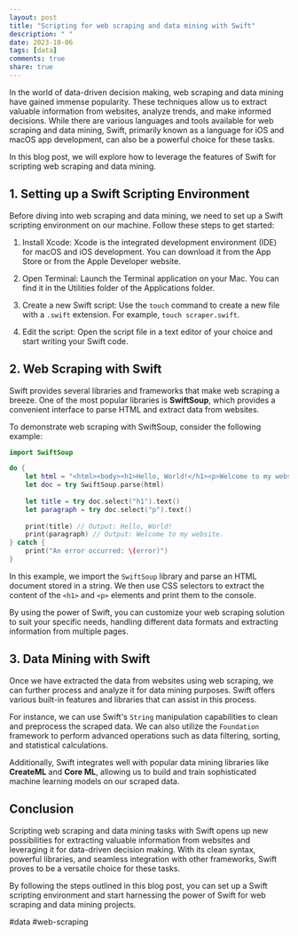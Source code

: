 ```yaml
---
layout: post
title: "Scripting for web scraping and data mining with Swift"
description: " "
date: 2023-10-06
tags: [data]
comments: true
share: true
---
```


In the world of data-driven decision making, web scraping and data mining have gained immense popularity. These techniques allow us to extract valuable information from websites, analyze trends, and make informed decisions. While there are various languages and tools available for web scraping and data mining, Swift, primarily known as a language for iOS and macOS app development, can also be a powerful choice for these tasks.

In this blog post, we will explore how to leverage the features of Swift for scripting web scraping and data mining.

## 1. Setting up a Swift Scripting Environment

Before diving into web scraping and data mining, we need to set up a Swift scripting environment on our machine. Follow these steps to get started:

1. Install Xcode: Xcode is the integrated development environment (IDE) for macOS and iOS development. You can download it from the App Store or from the Apple Developer website.

2. Open Terminal: Launch the Terminal application on your Mac. You can find it in the Utilities folder of the Applications folder.

3. Create a new Swift script: Use the `touch` command to create a new file with a `.swift` extension. For example, `touch scraper.swift`.

4. Edit the script: Open the script file in a text editor of your choice and start writing your Swift code.

## 2. Web Scraping with Swift

Swift provides several libraries and frameworks that make web scraping a breeze. One of the most popular libraries is **SwiftSoup**, which provides a convenient interface to parse HTML and extract data from websites.

To demonstrate web scraping with SwiftSoup, consider the following example:

```swift
import SwiftSoup

do {
    let html = "<html><body><h1>Hello, World!</h1><p>Welcome to my website.</p></body></html>"
    let doc = try SwiftSoup.parse(html)
    
    let title = try doc.select("h1").text()
    let paragraph = try doc.select("p").text()
    
    print(title) // Output: Hello, World!
    print(paragraph) // Output: Welcome to my website.
} catch {
    print("An error occurred: \(error)")
}
```

In this example, we import the `SwiftSoup` library and parse an HTML document stored in a string. We then use CSS selectors to extract the content of the `<h1>` and `<p>` elements and print them to the console.

By using the power of Swift, you can customize your web scraping solution to suit your specific needs, handling different data formats and extracting information from multiple pages.

## 3. Data Mining with Swift

Once we have extracted the data from websites using web scraping, we can further process and analyze it for data mining purposes. Swift offers various built-in features and libraries that can assist in this process.

For instance, we can use Swift's `String` manipulation capabilities to clean and preprocess the scraped data. We can also utilize the `Foundation` framework to perform advanced operations such as data filtering, sorting, and statistical calculations.

Additionally, Swift integrates well with popular data mining libraries like **CreateML** and **Core ML**, allowing us to build and train sophisticated machine learning models on our scraped data.

## Conclusion

Scripting web scraping and data mining tasks with Swift opens up new possibilities for extracting valuable information from websites and leveraging it for data-driven decision making. With its clean syntax, powerful libraries, and seamless integration with other frameworks, Swift proves to be a versatile choice for these tasks.

By following the steps outlined in this blog post, you can set up a Swift scripting environment and start harnessing the power of Swift for web scraping and data mining projects.

#data #web-scraping